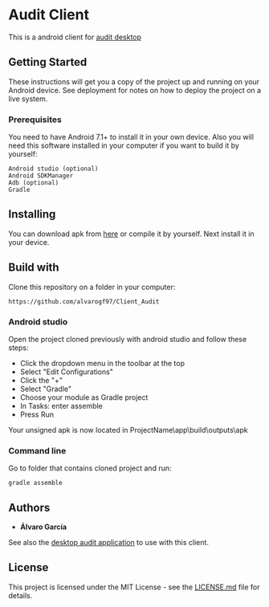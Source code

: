 # Audit Client

This is a android client for [audit desktop](https://github.com/alvarogf97/Audit)

## Getting Started

These instructions will get you a copy of the project up and running on your Android device. See deployment for notes on how to deploy the project on a live system.

### Prerequisites

You need to have Android 7.1+ to install it in your own device. Also you will need this software installed 
in your computer if you want to build it by yourself:

```
Android studio (optional)
Android SDKManager
Adb (optional)
Gradle
```

## Installing

You can download apk from [here](https://github.com/alvarogf97/Client_Audit/releases) or compile it by yourself. Next install it in your device.

## Build with

Clone this repository on a folder in your computer:

```
https://github.com/alvarogf97/Client_Audit
```

### Android studio

Open the project cloned previously with android studio and follow these steps:

- Click the dropdown menu in the toolbar at the top
- Select "Edit Configurations"
- Click the "+"
- Select "Gradle"
- Choose your module as Gradle project
- In Tasks: enter assemble
- Press Run

Your unsigned apk is now located in ProjectName\app\build\outputs\apk

### Command line
Go to folder that contains cloned project and run:

```
gradle assemble
```

## Authors

* **Álvaro García**

See also the [desktop audit application](https://github.com/alvarogf97/Audit) to use with this client.

## License

This project is licensed under the MIT License - see the [LICENSE.md](LICENSE.md) file for details.

